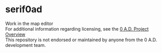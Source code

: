 # serif0ad
Work in the map editor <br />
For additional information regarding licensing, see the <a href="https://play0ad.com/game-info/project-overview/">0 A.D. Project Overview</a> <br />
This repository is not endorsed or maintained by anyone from the 0 A.D. development team.

